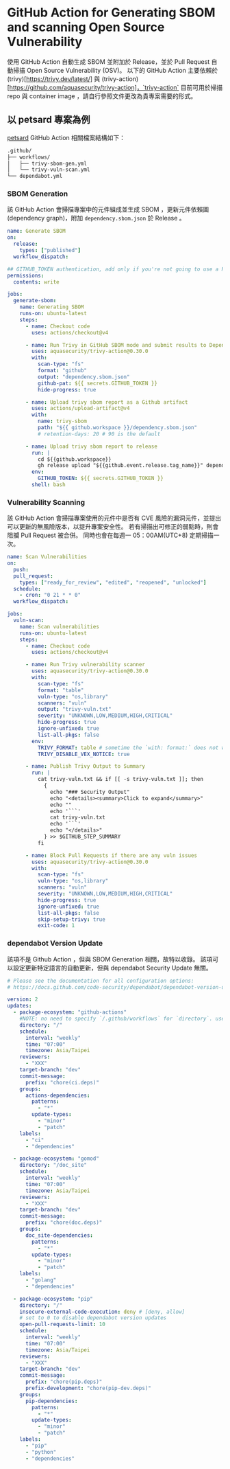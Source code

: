 # GitHub Action for Generating SBOM and scanning Open Source Vulnerability

使用 GitHub Action 自動生成 SBOM 並附加於 Release，並於 Pull Request 自動掃描 Open Source Vulnerability (OSV)。
以下的 GitHub Action 主要依賴於 (trivy)[https://trivy.dev/latest/] 與 (trivy-action)[https://github.com/aquasecurity/trivy-action]，`trivy-action` 目前可用於掃描 repo 與 container image ，請自行參照文件更改為貴專案需要的形式。

## 以 petsard 專案為例

[petsard](https://github.com/nics-tw/petsard) GitHub Action 相關檔案結構如下：

```txt
.github/
├── workflows/
│   ├── trivy-sbom-gen.yml
│   └── trivy-vuln-scan.yml
└── dependabot.yml
```

### SBOM Generation

該 GitHub Action 會掃描專案中的元件組成並生成 SBOM ，更新元件依賴圖(dependency graph)，附加 `dependency.sbom.json` 於 Release 。

```yml
name: Generate SBOM
on:
  release:
    types: ["published"]
  workflow_dispatch:

## GITHUB_TOKEN authentication, add only if you're not going to use a PAT
permissions:
  contents: write

jobs:
  generate-sbom:
    name: Generating SBOM
    runs-on: ubuntu-latest
    steps:
      - name: Checkout code
        uses: actions/checkout@v4

      - name: Run Trivy in GitHub SBOM mode and submit results to Dependency Graph
        uses: aquasecurity/trivy-action@0.30.0
        with:
          scan-type: "fs"
          format: "github"
          output: "dependency.sbom.json"
          github-pat: ${{ secrets.GITHUB_TOKEN }}
          hide-progress: true

      - name: Upload trivy sbom report as a Github artifact
        uses: actions/upload-artifact@v4
        with:
          name: trivy-sbom
          path: "${{ github.workspace }}/dependency.sbom.json"
          # retention-days: 20 # 90 is the default

      - name: Upload trivy sbom report to release
        run: |
          cd ${{github.workspace}}
          gh release upload "${{github.event.release.tag_name}}" dependency.sbom.json
        env:
          GITHUB_TOKEN: ${{ secrets.GITHUB_TOKEN }}
        shell: bash
```

### Vulnerability Scanning

該 GitHub Action 會掃描專案使用的元件中是否有 CVE 風險的漏洞元件，並提出可以更新的無風險版本，以提升專案安全性。
若有掃描出可修正的弱點時，則會阻攔 Pull Request 被合併。
同時也會在每週一 05：00AM(UTC+8) 定期掃描一次。

````yml
name: Scan Vulnerabilities
on:
  push:
  pull_request:
    types: ["ready_for_review", "edited", "reopened", "unlocked"]
  schedule:
    - cron: "0 21 * * 0"
  workflow_dispatch:

jobs:
  vuln-scan:
    name: Scan vulnerabilities
    runs-on: ubuntu-latest
    steps:
      - name: Checkout code
        uses: actions/checkout@v4

      - name: Run Trivy vulnerability scanner
        uses: aquasecurity/trivy-action@0.30.0
        with:
          scan-type: "fs"
          format: "table"
          vuln-type: "os,library"
          scanners: "vuln"
          output: "trivy-vuln.txt"
          severity: "UNKNOWN,LOW,MEDIUM,HIGH,CRITICAL"
          hide-progress: true
          ignore-unfixed: true
          list-all-pkgs: false
        env:
          TRIVY_FORMAT: table # sometime the `with: format:` does not work, use env var to force assign
          TRIVY_DISABLE_VEX_NOTICE: true

      - name: Publish Trivy Output to Summary
        run: |
          cat trivy-vuln.txt && if [[ -s trivy-vuln.txt ]]; then
            {
              echo "### Security Output"
              echo "<details><summary>Click to expand</summary>"
              echo ""
              echo '```'
              cat trivy-vuln.txt
              echo '```'
              echo "</details>"
            } >> $GITHUB_STEP_SUMMARY
          fi

      - name: Block Pull Requests if there are any vuln issues
        uses: aquasecurity/trivy-action@0.30.0
        with:
          scan-type: "fs"
          vuln-type: "os,library"
          scanners: "vuln"
          severity: "UNKNOWN,LOW,MEDIUM,HIGH,CRITICAL"
          hide-progress: true
          ignore-unfixed: true
          list-all-pkgs: false
          skip-setup-trivy: true
          exit-code: 1
````

### dependabot Version Update

該項不是 Github Action ，但與 SBOM Generation 相關，故特以收錄。
該項可以設定更新特定語言的自動更新，但與 dependabot Security Update 無關。

```yml
# Please see the documentation for all configuration options:
# https://docs.github.com/code-security/dependabot/dependabot-version-updates/configuration-options-for-the-dependabot.yml-file

version: 2
updates:
  - package-ecosystem: "github-actions"
    #NOTE: no need to specify `/.github/workflows` for `directory`. use `directory: "/"`
    directory: "/"
    schedule:
      interval: "weekly"
      time: "07:00"
      timezone: Asia/Taipei
    reviewers:
      - "XXX"
    target-branch: "dev"
    commit-message:
      prefix: "chore(ci.deps)"
    groups:
      actions-dependencies:
        patterns:
          - "*"
        update-types:
          - "minor"
          - "patch"
    labels:
      - "ci"
      - "dependencies"

  - package-ecosystem: "gomod"
    directory: "/doc_site"
    schedule:
      interval: "weekly"
      time: "07:00"
      timezone: Asia/Taipei
    reviewers:
      - "XXX"
    target-branch: "dev"
    commit-message:
      prefix: "chore(doc.deps)"
    groups:
      doc_site-dependencies:
        patterns:
          - "*"
        update-types:
          - "minor"
          - "patch"
    labels:
      - "golang"
      - "dependencies"

  - package-ecosystem: "pip"
    directory: "/"
    insecure-external-code-execution: deny # [deny, allow]
    # set to 0 to disable dependabot version updates
    open-pull-requests-limit: 10
    schedule:
      interval: "weekly"
      time: "07:00"
      timezone: Asia/Taipei
    reviewers:
      - "XXX"
    target-branch: "dev"
    commit-message:
      prefix: "chore(pip.deps)"
      prefix-development: "chore(pip-dev.deps)"
    groups:
      pip-dependencies:
        patterns:
          - "*"
        update-types:
          - "minor"
          - "patch"
    labels:
      - "pip"
      - "python"
      - "dependencies"
```
